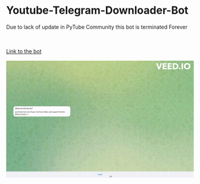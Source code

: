 # Youtube-Telegram-Downloader-Bot
 <p>Due to lack of update in PyTube Community this bot is terminated Forever<p>
 <br>
 <br>
 <a href="https://t.me/ytubedl_tele_bot">Link to the bot<a>
 <br>
 <br>
 <img src="demo.gif.gif">

